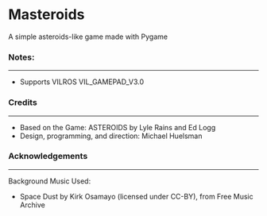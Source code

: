 # Masteroids

A simple asteroids-like game made with Pygame

### Notes:

---

- Supports VILROS VIL_GAMEPAD_V3.0

### Credits

---

- Based on the Game: ASTEROIDS by Lyle Rains and Ed Logg
- Design, programming, and direction: Michael Huelsman


### Acknowledgements

---

Background Music Used:

- Space Dust by Kirk Osamayo (licensed under CC-BY), from Free Music Archive
